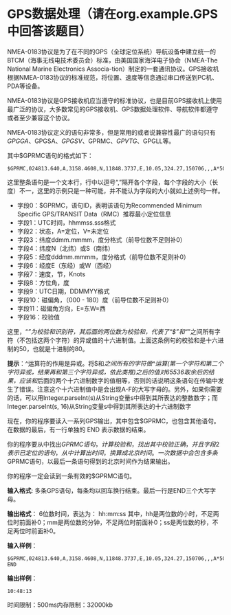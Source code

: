 # GPS数据处理（请在org.example.GPS中回答该题目）

NMEA-0183协议是为了在不同的GPS（全球定位系统）导航设备中建立统一的BTCM（海事无线电技术委员会）标准，由美国国家海洋电子协会（NMEA-The National Marine Electronics Associa-tion）制定的一套通讯协议。GPS接收机根据NMEA-0183协议的标准规范，将位置、速度等信息通过串口传送到PC机、PDA等设备。

NMEA-0183协议是GPS接收机应当遵守的标准协议，也是目前GPS接收机上使用最广泛的协议，大多数常见的GPS接收机、GPS数据处理软件、导航软件都遵守或者至少兼容这个协议。

NMEA-0183协议定义的语句非常多，但是常用的或者说兼容性最广的语句只有$GPGGA、$GPGSA、$GPGSV、$GPRMC、$GPVTG、$GPGLL等。

其中$GPRMC语句的格式如下：

````
$GPRMC,024813.640,A,3158.4608,N,11848.3737,E,10.05,324.27,150706,,,A*50
````

这里整条语句是一个文本行，行中以逗号“,”隔开各个字段，每个字段的大小（长度）不一，这里的示例只是一种可能，并不能认为字段的大小就如上述例句一样。

- 字段0：$GPRMC，语句ID，表明该语句为Recommended Minimum Specific GPS/TRANSIT Data（RMC）推荐最小定位信息
- 字段1：UTC时间，hhmmss.sss格式
- 字段2：状态，A=定位，V=未定位
- 字段3：纬度ddmm.mmmm，度分格式（前导位数不足则补0）
- 字段4：纬度N（北纬）或S（南纬）
- 字段5：经度dddmm.mmmm，度分格式（前导位数不足则补0）
- 字段6：经度E（东经）或W（西经）
- 字段7：速度，节，Knots
- 字段8：方位角，度
- 字段9：UTC日期，DDMMYY格式
- 字段10：磁偏角，（000 - 180）度（前导位数不足则补0）
- 字段11：磁偏角方向，E=东W=西
- 字段16：校验值

这里，“*”为校验和识别符，其后面的两位数为校验和，代表了“$”和“*”之间所有字符（不包括这两个字符）的异或值的十六进制值。上面这条例句的校验和是十六进制的50，也就是十进制的80。

**提示**：^运算符的作用是异或。将$和*之间所有的字符做^运算(第一个字符和第二个字符异或，结果再和第三个字符异或，依此类推)之后的值对65536取余后的结果，应该和*后面的两个十六进制数字的值相等，否则的话说明这条语句在传输中发生了错误。注意这个十六进制值中是会出现A-F的大写字母的。另外，如果你需要的话，可以用Integer.parseInt(s)从String变量s中得到其所表达的整数数字；而Integer.parseInt(s, 16)从String变量s中得到其所表达的十六进制数字

现在，你的程序要读入一系列GPS输出，其中包含$GPRMC，也包含其他语句。在数据的最后，有一行单独的
END
表示数据的结束。

你的程序要从中找出$GPRMC语句，计算校验和，找出其中校验正确，并且字段2表示已定位的语句，从中计算出时间，换算成北京时间。一次数据中会包含多条$GPRMC语句，以最后一条语句得到的北京时间作为结果输出。

你的程序一定会读到一条有效的$GPRMC语句。

**输入格式**:
多条GPS语句，每条均以回车换行结束。最后一行是END三个大写字母。

**输出格式**：
6位数时间，表达为：
hh:mm:ss
其中，hh是两位数的小时，不足两位时前面补0；mm是两位数的分钟，不足两位时前面补0；ss是两位数的秒，不足两位时前面补0。

**输入样例**：
```
$GPRMC,024813.640,A,3158.4608,N,11848.3737,E,10.05,324.27,150706,,,A*50
END
```
**输出样例**：
```
10:48:13
```

时间限制：500ms内存限制：32000kb